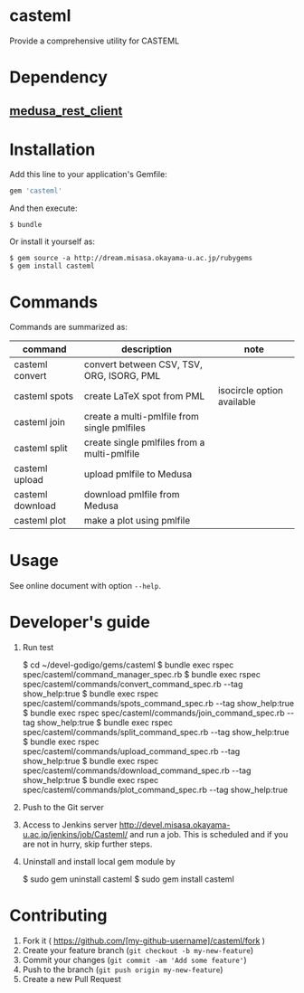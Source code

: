 # casteml

Provide a comprehensive utility for CASTEML

# Dependency

## [medusa_rest_client](http://devel.misasa.okayama-u.ac.jp/gitlab/gems/medusa_rest_client/tree/master "follow instruction")

# Installation

Add this line to your application's Gemfile:

```ruby
gem 'casteml'
```

And then execute:

    $ bundle

Or install it yourself as:

    $ gem source -a http://dream.misasa.okayama-u.ac.jp/rubygems
    $ gem install casteml

# Commands

Commands are summarized as:

| command          | description                                   | note                       |
|------------------|-----------------------------------------------|----------------------------|
| casteml convert  | convert between CSV, TSV, ORG, ISORG, PML     |                            |
| casteml spots    | create LaTeX spot from PML                    | isocircle option available |
| casteml join     | create a multi-pmlfile from single pmlfiles   |                            |
| casteml split    | create single pmlfiles from a multi-pmlfile   |                            |
| casteml upload   | upload pmlfile to Medusa                      |                            |
| casteml download | download pmlfile from Medusa                  |                            |
| casteml plot     | make a plot using pmlfile                     |                            |

# Usage

See online document with option `--help`.

# Developer's guide

1. Run test

    $ cd ~/devel-godigo/gems/casteml
    $ bundle exec rspec spec/casteml/command_manager_spec.rb
    $ bundle exec rspec spec/casteml/commands/convert_command_spec.rb --tag show_help:true
    $ bundle exec rspec spec/casteml/commands/spots_command_spec.rb --tag show_help:true
    $ bundle exec rspec spec/casteml/commands/join_command_spec.rb --tag show_help:true
    $ bundle exec rspec spec/casteml/commands/split_command_spec.rb --tag show_help:true
    $ bundle exec rspec spec/casteml/commands/upload_command_spec.rb --tag show_help:true
    $ bundle exec rspec spec/casteml/commands/download_command_spec.rb --tag show_help:true
    $ bundle exec rspec spec/casteml/commands/plot_command_spec.rb --tag show_help:true

2. Push to the Git server

3. Access to Jenkins server http://devel.misasa.okayama-u.ac.jp/jenkins/job/Casteml/ and run a job.  This is scheduled and if you are not in hurry, skip further steps.

4. Uninstall and install local gem module by

    $ sudo gem uninstall casteml
    $ sudo gem install casteml

# Contributing

1. Fork it ( https://github.com/[my-github-username]/casteml/fork )
2. Create your feature branch (`git checkout -b my-new-feature`)
3. Commit your changes (`git commit -am 'Add some feature'`)
4. Push to the branch (`git push origin my-new-feature`)
5. Create a new Pull Request
